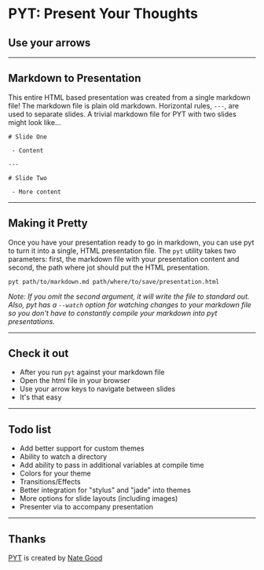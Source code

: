 # PYT: Present Your Thoughts
## Use your arrows

---

## Markdown to Presentation

This entire HTML based presentation was created from a single markdown file!  The markdown file is plain old markdown.  Horizontal rules, `---`, are used to separate slides.  A trivial markdown file for PYT with two slides might look like...

    # Slide One
    
     - Content
    
    ---
    
    # Slide Two
    
     - More content

---

## Making it Pretty

Once you have your presentation ready to go in markdown, you can use pyt to turn it into a single, HTML presentation file.  The `pyt` utility takes two parameters: first, the markdown file with your presentation content and second, the path where jot should put the HTML presentation.

    pyt path/to/markdown.md path/where/to/save/presentation.html

_Note: If you omit the second argument, it will write the file to standard out.  Also, pyt has a `--watch` option for watching changes to your markdown file so you don't have to constantly compile your markdown into pyt presentations._

---

## Check it out

 - After you run `pyt` against your markdown file
  - Open the html file in your browser
  - Use your arrow keys to navigate between slides
 - It's that easy

---

## Todo list

 - Add better support for custom themes
 - Ability to watch a directory
 - Add ability to pass in additional variables at compile time
  - Colors for your theme
  - Transitions/Effects
 - Better integration for "stylus" and "jade" into themes
 - More options for slide layouts (including images)
 - Presenter via to accompany presentation

---

## Thanks

[PYT](https://github.com/nategood/pyt) is created by [Nate Good](http://nategood.com)